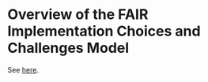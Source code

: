 # Overview of the FAIR Implementation Choices and Challenges Model

See [here](https://peta-pico.github.io/FAIR-nanopubs/icc/index-en.html).
